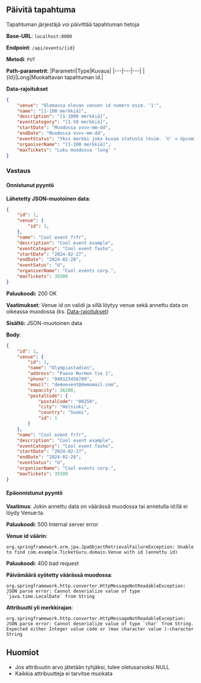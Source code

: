 ## Päivitä tapahtuma

Tapahtuman järjestäjä voi päivittää tapahtuman tietoja

**Base-URL**: `localhost:8080`

**Endpoint**: `/api/events/{id}`

**Metodi**: `PUT`

**Path-parametrit**: 
|Parametri|Type|Kuvaus|
|---|---|---|
|{id}|Long|Muokattavan tapahtuman id.|

**Data-rajoitukset**
```json
{
    "venue": "Olemassa olevan venuen id numero esim. '1'",
    "name": "[1-100 merkkiä]",
    "description": "[1-1000 merkkiä]",
    "eventCategory": "[1-50 merkkiä]",
    "startDate": "Muodossa vvvv-mm-dd",
    "endDate": "Muodossa vvvv-mm-dd",
    "eventStatus": "Yksi merkki joka kuvaa statusta (esim. 'U' = Upcoming)",
    "organiserName": "[1-100 merkkiä]",
    "maxTickets": "Luku muodossa 'long' "
}
```

### Vastaus

#### Onnistunut pyyntö

**Lähetetty JSON-muotoinen data**:
```json
{
    "id": 1,
    "venue": {
        "id": 1,
    },
    "name": "Cool event frfr",
    "description": "Cool event example",
    "eventCategory": "Cool event fasho",
    "startDate": "2024-02-27",
    "endDate": "2024-02-28",
    "eventSatus": "U",
    "organiserName": "Cool events corp.",
    "maxTickets": 35500
}
```

**Paluukoodi:** 200 OK

**Vaatimukset**: Venue id on validi ja sillä löytyy venue sekä annettu data on oikeassa muodossa (ks. [Data-rajoitukset](#data-rajoitukset))

**Sisältö:** JSON-muotoinen data

**Body**:
```json
{
    "id": 1,
    "venue": {
        "id": 1,
        "name": "Olympiastadion",
        "address": "Paavo Nurmen tie 1",
        "phone": "040123456789",
        "email": "demoevent@demomail.com",
        "capacity": 36200,
        "postalCode": {
            "postalCode": "00250",
            "city": "Helsinki",
            "country": "Suomi",
            "id": 1
        }
    },
    "name": "Cool event frfr",
    "description": "Cool event example",
    "eventCategory": "Cool event fasho",
    "startDate": "2024-02-27",
    "endDate": "2024-02-28",
    "eventSatus": "U",
    "organiserName": "Cool events corp.",
    "maxTickets": 35500
}
```

#### Epäonnistunut pyyntö

**Vaatimus**: Jokin annettu data on väärässä muodossa tai annetulla id:llä ei löydy Venue:ta.

**Paluukoodi**: 500 Internal server error

**Venue id väärin**:
```plaintext
org.springframework.orm.jpa.JpaObjectRetrievalFailureException: Unable to find com.example.TicketGuru.domain.Venue with id (annettu id)
```

**Paluukoodi**: 400 bad request

**Päivämäärä syötetty väärässä muodossa**:
```plaintext
org.springframework.http.converter.HttpMessageNotReadableException: JSON parse error: Cannot deserialize value of type `java.time.LocalDate` from String
```

**Attribuutti yli merkkirajan**:
```plaintext
org.springframework.http.converter.HttpMessageNotReadableException: JSON parse error: Cannot deserialize value of type `char` from String. Expected either Integer value code or (max character value )-character String
```

## Huomiot
* Jos attribuutin arvo jätetään tyhjäksi, tulee oletusarvoksi NULL
* Kaikkia attribuutteja ei tarvitse muokata